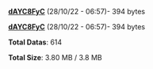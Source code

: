 [**dAYC8FyC**](/data/dAYC8FyC.txt) (28/10/22 - 06:57)- 394 bytes

[**dAYC8FyC**](/data/dAYC8FyC.txt) (28/10/22 - 06:57)- 394 bytes

**Total Datas**: 614

**Total Size**: 3.80 MB / 3.8 MB